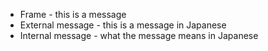 - Frame - this is a message
- External message - this is  a message in Japanese
- Internal message - what the message means in Japanese